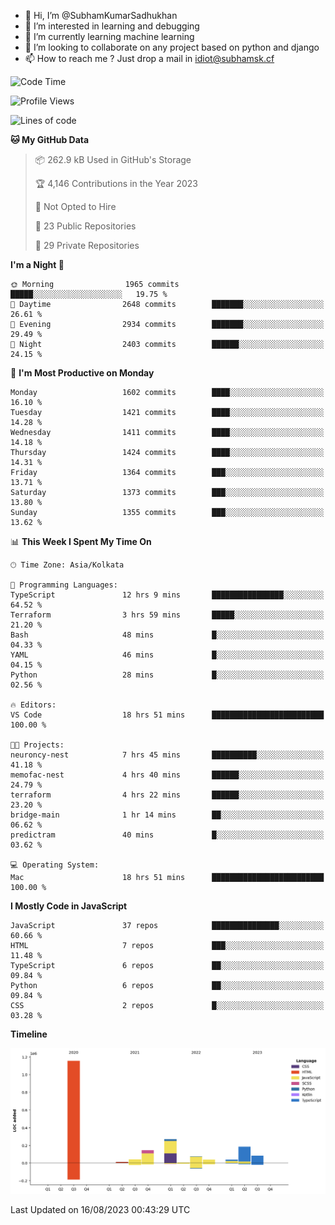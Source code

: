 - 👋 Hi, I’m @SubhamKumarSadhukhan
- 👀 I’m interested in learning and debugging
- 🌱 I’m currently learning machine learning
- 💞️ I’m looking to collaborate on any project based on python and django
- 📫 How to reach me ?
      Just drop a mail in idiot@subhamsk.cf

<!---
SubhamKumarSadhukhan/SubhamKumarSadhukhan is a ✨ special ✨ repository because its `README.md` (this file) appears on your GitHub profile.
You can click the Preview link to take a look at your changes.
--->


<!--START_SECTION:waka-->
![Code Time](http://img.shields.io/badge/Code%20Time-1%2C448%20hrs%2017%20mins-blue)

![Profile Views](http://img.shields.io/badge/Profile%20Views-10-blue)

![Lines of code](https://img.shields.io/badge/From%20Hello%20World%20I%27ve%20Written-2.0%20million%20lines%20of%20code-blue)

**🐱 My GitHub Data** 

> 📦 262.9 kB Used in GitHub's Storage 
 > 
> 🏆 4,146 Contributions in the Year 2023
 > 
> 🚫 Not Opted to Hire
 > 
> 📜 23 Public Repositories 
 > 
> 🔑 29 Private Repositories 
 > 
**I'm a Night 🦉** 

```text
🌞 Morning                1965 commits        █████░░░░░░░░░░░░░░░░░░░░   19.75 % 
🌆 Daytime                2648 commits        ███████░░░░░░░░░░░░░░░░░░   26.61 % 
🌃 Evening                2934 commits        ███████░░░░░░░░░░░░░░░░░░   29.49 % 
🌙 Night                  2403 commits        ██████░░░░░░░░░░░░░░░░░░░   24.15 % 
```
📅 **I'm Most Productive on Monday** 

```text
Monday                   1602 commits        ████░░░░░░░░░░░░░░░░░░░░░   16.10 % 
Tuesday                  1421 commits        ████░░░░░░░░░░░░░░░░░░░░░   14.28 % 
Wednesday                1411 commits        ████░░░░░░░░░░░░░░░░░░░░░   14.18 % 
Thursday                 1424 commits        ████░░░░░░░░░░░░░░░░░░░░░   14.31 % 
Friday                   1364 commits        ███░░░░░░░░░░░░░░░░░░░░░░   13.71 % 
Saturday                 1373 commits        ███░░░░░░░░░░░░░░░░░░░░░░   13.80 % 
Sunday                   1355 commits        ███░░░░░░░░░░░░░░░░░░░░░░   13.62 % 
```


📊 **This Week I Spent My Time On** 

```text
🕑︎ Time Zone: Asia/Kolkata

💬 Programming Languages: 
TypeScript               12 hrs 9 mins       ████████████████░░░░░░░░░   64.52 % 
Terraform                3 hrs 59 mins       █████░░░░░░░░░░░░░░░░░░░░   21.20 % 
Bash                     48 mins             █░░░░░░░░░░░░░░░░░░░░░░░░   04.33 % 
YAML                     46 mins             █░░░░░░░░░░░░░░░░░░░░░░░░   04.15 % 
Python                   28 mins             █░░░░░░░░░░░░░░░░░░░░░░░░   02.56 % 

🔥 Editors: 
VS Code                  18 hrs 51 mins      █████████████████████████   100.00 % 

🐱‍💻 Projects: 
neuroncy-nest            7 hrs 45 mins       ██████████░░░░░░░░░░░░░░░   41.18 % 
memofac-nest             4 hrs 40 mins       ██████░░░░░░░░░░░░░░░░░░░   24.79 % 
terraform                4 hrs 22 mins       ██████░░░░░░░░░░░░░░░░░░░   23.20 % 
bridge-main              1 hr 14 mins        ██░░░░░░░░░░░░░░░░░░░░░░░   06.62 % 
predictram               40 mins             █░░░░░░░░░░░░░░░░░░░░░░░░   03.62 % 

💻 Operating System: 
Mac                      18 hrs 51 mins      █████████████████████████   100.00 % 
```

**I Mostly Code in JavaScript** 

```text
JavaScript               37 repos            ███████████████░░░░░░░░░░   60.66 % 
HTML                     7 repos             ███░░░░░░░░░░░░░░░░░░░░░░   11.48 % 
TypeScript               6 repos             ██░░░░░░░░░░░░░░░░░░░░░░░   09.84 % 
Python                   6 repos             ██░░░░░░░░░░░░░░░░░░░░░░░   09.84 % 
CSS                      2 repos             █░░░░░░░░░░░░░░░░░░░░░░░░   03.28 % 
```



**Timeline**

![Lines of Code chart](https://raw.githubusercontent.com/SubhamKumarSadhukhan/SubhamKumarSadhukhan/main/assets/bar_graph.png)


 Last Updated on 16/08/2023 00:43:29 UTC
<!--END_SECTION:waka-->
